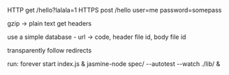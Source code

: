 HTTP get /hello?lalala=1
HTTPS post /hello
  user=me
  password=somepass

gzip -> plain text
get headers

use a simple database - url -> code, header file id, body file id

transparently follow redirects


run:
  forever start index.js &
  jasmine-node spec/ --autotest --watch ./lib/ &